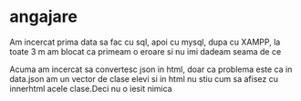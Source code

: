 # angajare

Am incercat prima data sa fac cu sql, apoi cu mysql, dupa cu XAMPP, la toate 3 m am blocat ca primeam o eroare si nu imi dadeam seama de ce

Acuma am incercat sa convertesc json in html, doar ca problema este ca in data.json am un vector de clase elevi si in html nu stiu cum sa 
afisez cu innerhtml acele clase.Deci nu o iesit nimica
